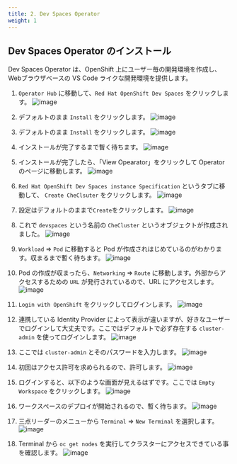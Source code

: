 ```yaml
---
title: 2. Dev Spaces Operator
weight: 1
---
```

## Dev Spaces Operator のインストール

Dev Spaces Operator は、OpenShift 上にユーザー毎の開発環境を作成し、Webブラウザベースの VS Code ライクな開発環境を提供します。

1. `Operator Hub` に移動して、`Red Hat OpenShift Dev Spaces` をクリックします。
![image](https://github.com/yuhkih/mcs-docs/assets/8530492/a783e40d-f392-4f5c-9c3f-4441c80940ad)

2. デフォルトのまま `Install` をクリックします。
![image](https://github.com/yuhkih/mcs-docs/assets/8530492/7a23161d-5e19-438a-9d5f-f6f0b57eadbe)

3. デフォルトのまま `Install` をクリックします。
![image](https://github.com/yuhkih/mcs-docs/assets/8530492/295a1fe3-1d14-4fc9-838f-59546123f531)

4. インストールが完了するまで暫く待ちます。
![image](https://github.com/yuhkih/mcs-docs/assets/8530492/7e3e77ba-f104-4b22-8e6a-14a9f796e0bb)

5. インストールが完了したら、「View Opearator」をクリックして Operator のページに移動します。
![image](https://github.com/yuhkih/mcs-docs/assets/8530492/d8418a8b-02e9-442a-b809-0c109c44a712)

6. `Red Hat OpenShift Dev Spaces instance Specification` というタブに移動して、 `Create CheClsuter` をクリックします。
![image](https://github.com/yuhkih/mcs-docs/assets/8530492/b7aaa774-8f00-4638-86a2-68120b8cd6e3)

7. 設定はデフォルトのままで`Create`をクリックします。
![image](https://github.com/yuhkih/mcs-docs/assets/8530492/72fbf066-e686-4f98-83de-060e571b7f8a)

8. これで `devspaces` という名前の `CheCluster` というオブジェクトが作成されました。
![image](https://github.com/yuhkih/mcs-docs/assets/8530492/07d847cf-dcb3-4fd6-8b0b-0a7f72407142)

9. `Workload` => `Pod` に移動すると Pod が作成されはじめているのがわかります。収まるまで暫く待ちます。
![image](https://github.com/yuhkih/mcs-docs/assets/8530492/79786118-0518-411d-b6a8-852f1c45af59)

10. Pod の作成が収まったら、`Networking` => `Route` に移動します。外部からアクセスするための `URL` が発行されているので、URL にアクセスします。
![image](https://github.com/yuhkih/mcs-docs/assets/8530492/68a15345-66b1-4baa-9989-e50c64fc4abd)

11. `Login with OpenShift` をクリックしてログインします。
![image](https://github.com/yuhkih/mcs-docs/assets/8530492/a73b57f4-0736-40f5-aee1-a3703b4d683e)

12. 連携している Identity Provider によって表示が違いますが、好きなユーザーでログインして大丈夫です。ここではデフォルトで必ず存在する `cluster-admin` を使ってログインします。
![image](https://github.com/yuhkih/mcs-docs/assets/8530492/8b87dbfc-17b3-471f-a03c-b6aa182804b9)

13. ここでは `cluster-admin` とそのパスワードを入力します。
![image](https://github.com/yuhkih/mcs-docs/assets/8530492/b5488bec-1f07-4aa1-a32b-056d2cfc7deb)

14. 初回はアクセス許可を求められるので、許可します。
![image](https://github.com/yuhkih/mcs-docs/assets/8530492/e2a0249d-8b24-4ddf-b0fd-a9be76d50930)

15. ログインすると、以下のような画面が見えるはずです。ここでは `Empty Workspace` をクリックします。
![image](https://github.com/yuhkih/mcs-docs/assets/8530492/a66cb62d-f30b-437c-ba77-d59661c6fe83)

16. ワークスペースのデプロイが開始されるので、暫く待ちます。
![image](https://github.com/yuhkih/mcs-docs/assets/8530492/0a621c6f-1399-41ba-8585-eeee6946f304)

17. 三点リーダーのメニューから `Terminal` => `New Terminal` を選択します。
![image](https://github.com/yuhkih/mcs-docs/assets/8530492/ee3bf673-23c4-456a-a452-8cf8251cca61)

18. Terminal から `oc get nodes` を実行してクラスターにアクセスできている事を確認します。
![image](https://github.com/yuhkih/mcs-docs/assets/8530492/b9f3521e-5b60-433e-9473-f8e064e529c5)

